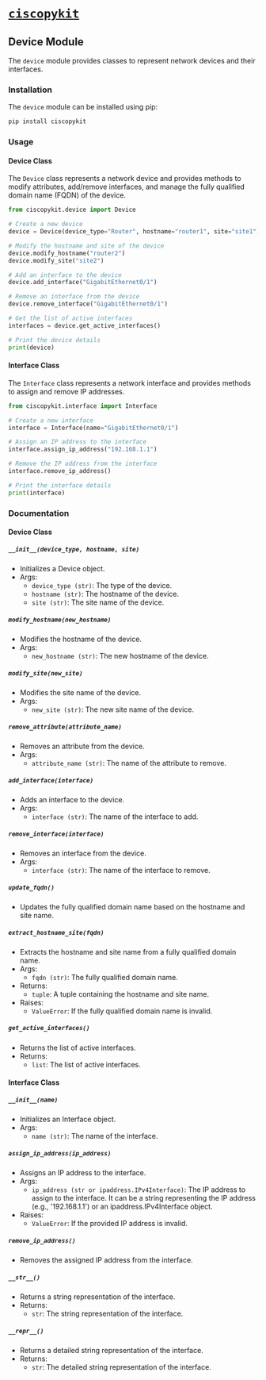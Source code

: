 # [`ciscopykit`](/)
## Device Module

The `device` module provides classes to represent network devices and 
their interfaces.

### Installation

The `device` module can be installed using pip:

```bash
pip install ciscopykit
```

### Usage

#### Device Class

The `Device` class represents a network device and provides methods to 
modify attributes, add/remove interfaces, and manage the fully qualified 
domain name (FQDN) of the device.

```python
from ciscopykit.device import Device

# Create a new device
device = Device(device_type="Router", hostname="router1", site="site1")

# Modify the hostname and site of the device
device.modify_hostname("router2")
device.modify_site("site2")

# Add an interface to the device
device.add_interface("GigabitEthernet0/1")

# Remove an interface from the device
device.remove_interface("GigabitEthernet0/1")

# Get the list of active interfaces
interfaces = device.get_active_interfaces()

# Print the device details
print(device)
```

#### Interface Class

The `Interface` class represents a network interface and provides methods 
to assign and remove IP addresses.

```python
from ciscopykit.interface import Interface

# Create a new interface
interface = Interface(name="GigabitEthernet0/1")

# Assign an IP address to the interface
interface.assign_ip_address("192.168.1.1")

# Remove the IP address from the interface
interface.remove_ip_address()

# Print the interface details
print(interface)
```

### Documentation

#### Device Class

##### `__init__(device_type, hostname, site)`

* Initializes a Device object.
* Args:
  * `device_type (str)`: The type of the device.
  * `hostname (str)`: The hostname of the device.
  * `site (str)`: The site name of the device.

##### `modify_hostname(new_hostname)`

* Modifies the hostname of the device.
* Args:
  * `new_hostname (str)`: The new hostname of the device.

##### `modify_site(new_site)`

* Modifies the site name of the device.
* Args:
  * `new_site (str)`: The new site name of the device.

##### `remove_attribute(attribute_name)`

* Removes an attribute from the device.
* Args:
  * `attribute_name (str)`: The name of the attribute to remove.

##### `add_interface(interface)`

* Adds an interface to the device.
* Args:
  * `interface (str)`: The name of the interface to add.

##### `remove_interface(interface)`

* Removes an interface from the device.
* Args:
  * `interface (str)`: The name of the interface to remove.

##### `update_fqdn()`

* Updates the fully qualified domain name based on the hostname and site 
name.

##### `extract_hostname_site(fqdn)`

* Extracts the hostname and site name from a fully qualified domain name.
* Args:
  * `fqdn (str)`: The fully qualified domain name.
* Returns:
  * `tuple`: A tuple containing the hostname and site name.
* Raises:
  * `ValueError`: If the fully qualified domain name is invalid.

##### `get_active_interfaces()`

* Returns the list of active interfaces.
* Returns:
  * `list`: The list of active interfaces.

#### Interface Class

##### `__init__(name)`

* Initializes an Interface object.
* Args:
  * `name (str)`: The name of the interface.

##### `assign_ip_address(ip_address)`



* Assigns an IP address to the interface.
* Args:
  * `ip_address (str or ipaddress.IPv4Interface)`: The IP address to 
assign to the interface. It can be a string representing the IP address 
(e.g., '192.168.1.1') or an ipaddress.IPv4Interface object.
* Raises:
  * `ValueError`: If the provided IP address is invalid.

##### `remove_ip_address()`

* Removes the assigned IP address from the interface.

##### `__str__()`

* Returns a string representation of the interface.
* Returns:
  * `str`: The string representation of the interface.

##### `__repr__()`

* Returns a detailed string representation of the interface.
* Returns:
  * `str`: The detailed string representation of the interface.


